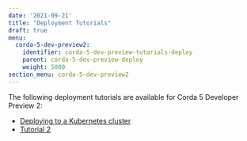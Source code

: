```yaml
---
date: '2021-09-21'
title: "Deployment Tutorials"
draft: true
menu:
  corda-5-dev-preview2:
    identifier: corda-5-dev-preview-tutorials-deploy
    parent: corda-5-dev-preview-deploy
    weight: 5000
section_menu: corda-5-dev-preview2
---
```


The following deployment tutorials are available for Corda 5 Developer Preview 2:
* [Deploying to a Kubernetes cluster](tutorial-k8s.html)
* [Tutorial 2](tutorial-two.html)
